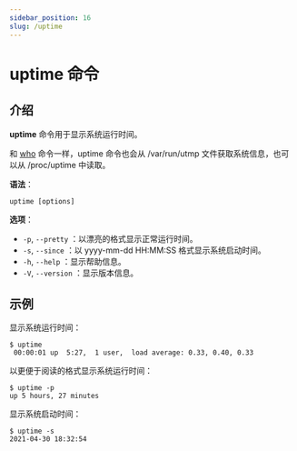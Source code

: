 ```yaml
---
sidebar_position: 16
slug: /uptime
---
```


# uptime 命令



## 介绍

**uptime** 命令用于显示系统运行时间。

和 [who](/linux-command/who) 命令一样，uptime 命令也会从 /var/run/utmp 文件获取系统信息，也可以从 /proc/uptime 中读取。

**语法**：

```shell
uptime [options]
```

**选项**：

- `-p`, `--pretty` ：以漂亮的格式显示正常运行时间。
- `-s`, `--since` ：以 yyyy-mm-dd HH:MM:SS 格式显示系统启动时间。
- `-h`, `--help` ：显示帮助信息。
- `-V`, `--version` ：显示版本信息。



## 示例

显示系统运行时间：

```shell
$ uptime 
 00:00:01 up  5:27,  1 user,  load average: 0.33, 0.40, 0.33
```

以更便于阅读的格式显示系统运行时间：

```shell
$ uptime -p
up 5 hours, 27 minutes
```

显示系统启动时间：

```shell
$ uptime -s
2021-04-30 18:32:54
```

